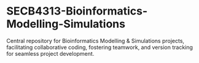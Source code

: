 # SECB4313-Bioinformatics-Modelling-Simulations
Central repository for Bioinformatics Modelling &amp; Simulations projects, facilitating collaborative coding, fostering teamwork, and version tracking for seamless project development.
